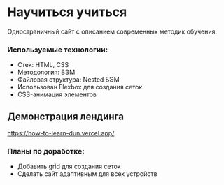 # Научиться учиться

Одностраничный сайт с описанием современных методик обучения.

### Используемые технологии:
* Стек: HTML, CSS
* Методология: БЭМ
* Файловая структура: Nested БЭМ
* Использован Flexbox для создания сеток
* CSS-анимация элементов

## Демонстрация лендинга
https://how-to-learn-dun.vercel.app/

### Планы по доработке:
* Добавить grid для создания сеток
* Сделать сайт адаптивным для всех устройств

